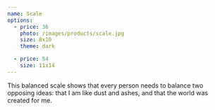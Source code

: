 ```yaml
---
name: Scale
options:
  - price: 36
    photo: /images/products/scale.jpg
    size: 8x10
    theme: dark

  - price: 54
    size: 11x14
---
```


This balanced scale shows that every person needs to balance two opposing ideas: that I am like dust and ashes, and that the world was created for me.